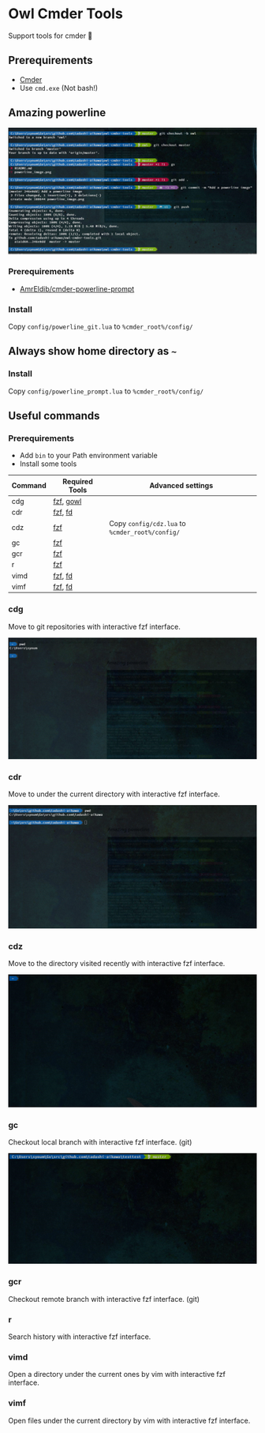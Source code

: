 Owl Cmder Tools
===============

Support tools for cmder 🦉


Prerequirements
---------------

* [Cmder](http://cmder.net/)
* Use `cmd.exe` (Not bash!)


Amazing powerline
-----------------

![Image](./docs/powerline.png)

### Prerequirements

* [AmrEldib/cmder-powerline-prompt](https://github.com/AmrEldib/cmder-powerline-prompt)

### Install

Copy `config/powerline_git.lua` to `%cmder_root%/config/`


Always show home directory as `~`
---------------------------------

### Install

Copy `config/powerline_prompt.lua` to `%cmder_root%/config/`


Useful commands
---------------

### Prerequirements

* Add `bin` to your Path environment variable
* Install some tools

| Command | Required Tools |                Advanced settings                |
| ------- | -------------- | ----------------------------------------------- |
| cdg     | [fzf], [gowl]  |                                                 |
| cdr     | [fzf], [fd]    |                                                 |
| cdz     | [fzf]          | Copy `config/cdz.lua` to `%cmder_root%/config/` |
| gc      | [fzf]          |                                                 |
| gcr     | [fzf]          |                                                 |
| r       | [fzf]          |                                                 |
| vimd    | [fzf], [fd]    |                                                 |
| vimf    | [fzf], [fd]    |                                                 |

[fd]: https://github.com/sharkdp/fd
[fzf]: https://github.com/junegunn/fzf
[gowl]: https://github.com/tadashi-aikawa/gowl

### cdg

Move to git repositories with interactive fzf interface.

![Image](./docs/cdg.gif)


### cdr

Move to under the current directory with interactive fzf interface.

![Image](./docs/cdr.gif)


### cdz

Move to the directory visited recently with interactive fzf interface. 

![Image](./docs/cdz.gif)


### gc

Checkout local branch with interactive fzf interface. (git)

![Image](./docs/gc.gif)


### gcr

Checkout remote branch with interactive fzf interface. (git)

### r

Search history with interactive fzf interface.

### vimd

Open a directory under the current ones by vim with interactive fzf interface.

### vimf

Open files under the current directory by vim with interactive fzf interface.
